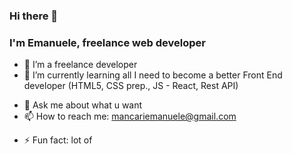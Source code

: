 ### Hi there 👋
### I'm Emanuele, freelance web developer

- 🔭 I’m a freelance developer
- 🌱 I’m currently learning all I need to become a better Front End developer 
       (HTML5, CSS prep., JS - React, Rest API)
<!-- - 👯 I’m looking to collaborate on -->
<!-- - 🤔 I’m looking for help with ... -->
- 💬 Ask me about what u want
- 📫 How to reach me: mancariemanuele@gmail.com
<!-- - 😄 Pronouns: ... -->
- ⚡ Fun fact: lot of
